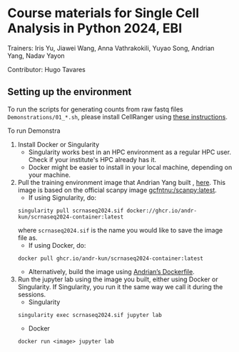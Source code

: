 # Course materials for Single Cell Analysis in Python 2024, EBI

Trainers: Iris Yu, Jiawei Wang, Anna Vathrakokili, Yuyao Song, Andrian Yang, Nadav Yayon

Contributor: Hugo Tavares


## Setting up the environment

To run the scripts for generating counts from raw fastq files `Demonstrations/01_*.sh`, please install CellRanger using [these instructions](https://www.10xgenomics.com/support/software/cell-ranger/latest/tutorials/cr-tutorial-in).

To run Demonstra


1. Install Docker or Singularity  
	- Singularity works best in an HPC environment as a regular HPC user.  Check if your institute's HPC already has it.  
	- Docker might be easier to install in your local machine, depending on your machine.  
2. Pull the training environment image that Andrian Yang built , [here](https://github.com/andr-kun/scRNAseq2024-container/pkgs/container/scrnaseq2024-container).  This image is based on the official scanpy image [gcfntnu:/scanpy:latest](https://hub.docker.com/layers/gcfntnu/scanpy/latest/images/sha256-368ed6c468c13d8f205a2831c7815777f2f51179f5ea1c1c78800f6b3e04c475?context=explore).
	- If using Signularity, do: 
	```
	singularity pull scrnaseq2024.sif docker://ghcr.io/andr-kun/scrnaseq2024-container:latest
	```
	where `scrnaseq2024.sif` is the name you would like to save the image file as.
	- If using Docker, do:
	```
	docker pull ghcr.io/andr-kun/scrnaseq2024-container:latest
	```  
	- Alternatively, build the image using [Andrian’s Dockerfile](https://github.com/andr-kun/scRNAseq2024-container/blob/main/Dockerfile).
3. Run the jupyter lab using the image you built, either using Docker or Singularity. If Singularity, you run it the same way we call it during the sessions.
	- Singularity
	```
	singularity exec scrnaseq2024.sif jupyter lab
	```
	- Docker
	```
	docker run <image> jupyter lab
	```